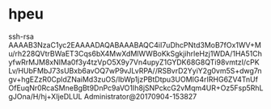 # hpeu
ssh-rsa AAAAB3NzaC1yc2EAAAADAQABAAABAQC4iI7uDhcPNtd3MoB7fOx1WV+Mu/rh228QVtrBWaET3Cqs6bX4MwXdMlWWBoKkSgkjihrleHzj1WDA/1HA51ChyfwRrMJM8xNIMa0f3y4tzVpO5X9y7Vn4upyZ1GYDK68G8QTi98vmtzI/cPKLv/HUbFMbJ73sUBxb6avOQ7wP9vJLvRPA//RSBvrD2YyiY2g0vm5S+dwg7ngv+hgEZzR0CpldZNaiMd3zuOS/IbWp1jzPBtDtpu3UOMIG4rIRHG6ZV4TnUfOfEuqNr0RcaSMneBgBt9DnPc9aVO1Ih8jSNPckcG2vMqm4UR+Oz5Fsp5RhLgJOna/H/hj+XIjeDLUL Administrator@20170904-153827
